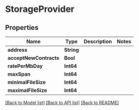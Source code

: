 # StorageProvider

## Properties
Name | Type | Description | Notes
------------ | ------------- | ------------- | -------------
**address** | **String** |  | 
**acceptNewContracts** | **Bool** |  | 
**ratePerMbDay** | **Int64** |  | 
**maxSpan** | **Int64** |  | 
**minimalFileSize** | **Int64** |  | 
**maximalFileSize** | **Int64** |  | 

[[Back to Model list]](../README.md#documentation-for-models) [[Back to API list]](../README.md#documentation-for-api-endpoints) [[Back to README]](../README.md)


